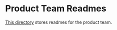 # Product Team Readmes

[This directory](https://github.com/sourcegraph/handbook/tree/main/content/departments/product-engineering/product/readmes) stores readmes for the product team.
